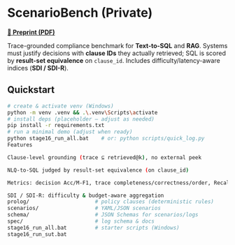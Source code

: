 # ScenarioBench (Private)

**[📄 Preprint (PDF)](docs/scenariobench-preprint.pdf)**

Trace-grounded compliance benchmark for **Text-to-SQL** and **RAG**. Systems must justify decisions with **clause IDs** they actually retrieved; SQL is scored by **result-set equivalence** on `clause_id`. Includes difficulty/latency-aware indices (**SDI / SDI-R**).

## Quickstart
```bash
# create & activate venv (Windows)
python -m venv .venv && .\.venv\Scripts\activate
# install deps (placeholder — adjust as needed)
pip install -r requirements.txt
# run a minimal demo (adjust when ready)
python stage16_run_all.bat    # or: python scripts/quick_log.py
Features

Clause-level grounding (trace ⊆ retrieved@k), no external peek

NLQ-to-SQL judged by result-set equivalence (on clause_id)

Metrics: decision Acc/M-F1, trace completeness/correctness/order, Recall@k/MRR/nDCG, SQL acc, coverage, latency, hallucination

SDI / SDI-R: difficulty & budget-aware aggregation
prolog/                     # policy clauses (deterministic rules)
scenarios/                  # YAML/JSON scenarios
schema/                     # JSON Schemas for scenarios/logs
spec/                       # log schema & docs
stage16_run_all.bat         # starter scripts (Windows)
stage16_run_sut.bat

